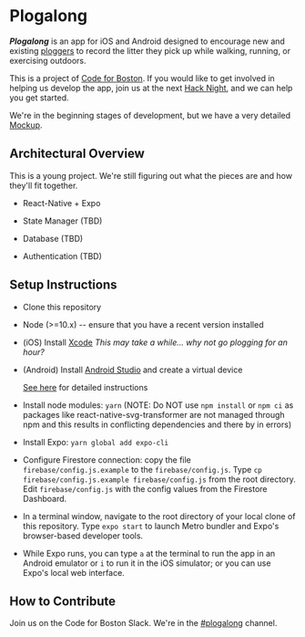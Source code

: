 # Plogalong

  ***Plogalong*** is an app for iOS and Android designed to encourage new and
  existing [ploggers](https://en.wikipedia.org/wiki/Plogging) to record the litter they pick up while walking,
  running, or exercising outdoors.

  This is a project of [Code for Boston](https://www.codeforboston.org). If you would like to get involved
  in helping us develop the app, join us at the next [Hack Night](https://www.meetup.com/Code-for-Boston/), and we can
  help you get started.

  We're in the beginning stages of development, but we have a very detailed
  [Mockup](https://marvelapp.com/96b0bd4/screen/53564903).

## Architectural Overview

  This is a young project. We're still figuring out what the pieces are and how
  they'll fit together.

  - React-Native + Expo

  - State Manager (TBD)

  - Database (TBD)

  - Authentication (TBD)

## Setup Instructions

  - Clone this repository

  - Node (>=10.x) -- ensure that you have a recent version installed

  - (iOS) Install [Xcode](https://developer.apple.com/xcode/)
    _This may take a while... why not go plogging for an hour?_

  - (Android) Install [Android Studio](https://developer.android.com/studio/) and create a virtual device

    [See here](https://docs.expo.io/versions/v32.0.0/workflow/android-studio-emulator/) for detailed instructions

  - Install node modules: `yarn`
  (NOTE: Do NOT use `npm install` or `npm ci` as packages like react-native-svg-transformer are not managed through npm and this results in conflicting dependencies and there by in errors)

  - Install Expo: `yarn global add expo-cli`

  - Configure Firestore connection: copy the file `firebase/config.js.example` to the `firebase/config.js`. Type `cp firebase/config.js.example firebase/config.js` from the root directory. Edit `firebase/config.js` with the config values from the Firestore Dashboard.

  - In a terminal window, navigate to the root directory of your local clone of
    this repository. Type `expo start` to launch Metro bundler and Expo's
    browser-based developer tools.

  - While Expo runs, you can type `a` at the terminal to run the app in an
    Android emulator or `i` to run it in the iOS simulator; or you can use
    Expo's local web interface.

## How to Contribute

  Join us on the Code for Boston Slack. We're in the [#plogalong](https://slack.com/app_redirect?channel=CDQDBALUR "Open in Slack") channel.
